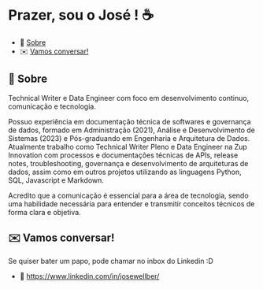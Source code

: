 # Prazer, sou o José ! :coffee:
* :pushpin: [Sobre](https://github.com/josewellber#pushpin-sobre)
* :envelope: [Vamos conversar!](https://github.com/josewellber/josewellber/edit/main/README.md#envelope-vamos-conversar)


## :pushpin: Sobre
Technical Writer e Data Engineer com foco em desenvolvimento continuo, comunicação e tecnologia.

Possuo experiência em documentação técnica de softwares e governança de dados, formado em Administração (2021), Análise e Desenvolvimento de Sistemas (2023) e Pós-graduando em Engenharia e Arquitetura de Dados. Atualmente trabalho como Technical Writer Pleno e Data Engineer na Zup Innovation com processos e documentações técnicas de APIs, release notes, troubleshooting, governança e desenvolvimento de arquiteturas de dados, assim como em outros projetos utilizando as linguagens Python, SQL, Javascript e Markdown.

Acredito que a comunicação é essencial para a área de tecnologia, sendo uma habilidade necessária para entender e transmitir conceitos técnicos de forma clara e objetiva.

## :envelope: Vamos conversar! 
Se quiser bater um papo, pode chamar no inbox do Linkedin :D
* :link: https://www.linkedin.com/in/josewellber/ 
